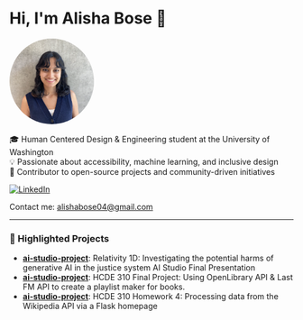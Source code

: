 # Hi, I'm Alisha Bose 👋

<img src="Alisha Bose.png" alt="Photo of woman wearing a blue vest with black hair" width="150" style="border-radius:50%;"/>

🎓 Human Centered Design & Engineering student at the University of Washington  
💡 Passionate about accessibility, machine learning, and inclusive design  
🌟 Contributor to open-source projects and community-driven initiatives  

<a href="https://linkedin.com/in/alisha-bose">
    <img src="https://img.shields.io/badge/LinkedIn-Connect-blue?style=for-the-badge" alt="LinkedIn" height="40">
</a>

Contact me: alishabose04@gmail.com

---

### 📂 Highlighted Projects
- **[ai-studio-project](Relativity-1D)**: Relativity 1D: Investigating the potential harms of generative AI in the justice system AI Studio Final Presentation
- **[ai-studio-project](https://github.com/alishabose/FinalProjectAB)**: HCDE 310 Final Project: Using OpenLibrary API & Last FM API to create a playlist maker for books.
- **[ai-studio-project](https://github.com/UW-HCDE-310/homework-4-alishabose)**: HCDE 310 Homework 4: Processing data from the Wikipedia API via a Flask homepage


